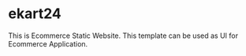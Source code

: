 # ekart24
This is Ecommerce Static Website. This template can be used as UI for Ecommerce Application.
